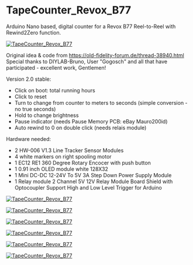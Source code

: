 # TapeCounter_Revox_B77
Arduino Nano based, digital counter for a Revox B77 Reel-to-Reel with Rewind2Zero function.

[![TapeCounter_Revox_B77](https://github.com/3KUdelta/TapeCounter_Revox_B77/blob/main/images/IMG_3243.jpg)](https://github.com/3KUdelta/TapeCounter_Revox_B77)

Original idea & code from https://old-fidelity-forum.de/thread-38940.html
Special thanks to DIYLAB-Bruno, User "Gogosch" and all that have participated - excellent work, Gentlemen!

Version 2.0 stable:

- Click on boot: total running hours
- Click to reset
- Turn to change from counter to meters to seconds (simple conversion - no true seconds)
- Hold to change brightness
- Pause indicator (needs Pause Memory PCB: eBay Mauro200id)
- Auto rewind to 0 on double click (needs relais module)

Hardware needed:

- 2 HW-006 V1.3 Line Tracker Sensor Modules
- 4 white markers on right spooling motor
- 1 EC12 RE1 360 Degree Rotary Encocer with push button
- 1 0.91 inch OLED module white 128X32
- 1 Mini DC-DC 12-24V To 5V 3A Step Down Power Supply Module
- 1 Relay module 2 Channel 5V 12V Relay Module Board Shield with Optocoupler Support High and Low Level Trigger for Arduino 

[![TapeCounter_Revox_B77](https://github.com/3KUdelta/TapeCounter_Revox_B77/blob/main/images/B77_Tape_Counter_Scheme.png)](https://github.com/3KUdelta/TapeCounter_Revox_B77)

[![TapeCounter_Revox_B77](https://github.com/3KUdelta/TapeCounter_Revox_B77/blob/main/images/IMG_3231.jpg)](https://github.com/3KUdelta/TapeCounter_Revox_B77)

[![TapeCounter_Revox_B77](https://github.com/3KUdelta/TapeCounter_Revox_B77/blob/main/images/IMG_3314.jpg)](https://github.com/3KUdelta/TapeCounter_Revox_B77)

[![TapeCounter_Revox_B77](https://github.com/3KUdelta/TapeCounter_Revox_B77/blob/main/images/IMG_3241.jpg)](https://github.com/3KUdelta/TapeCounter_Revox_B77)

[![TapeCounter_Revox_B77](https://github.com/3KUdelta/TapeCounter_Revox_B77/blob/main/images/IMG_3313.jpg)](https://github.com/3KUdelta/TapeCounter_Revox_B77)

[![TapeCounter_Revox_B77](https://github.com/3KUdelta/TapeCounter_Revox_B77/blob/main/images/IMG_3315.jpg)](https://github.com/3KUdelta/TapeCounter_Revox_B77)
